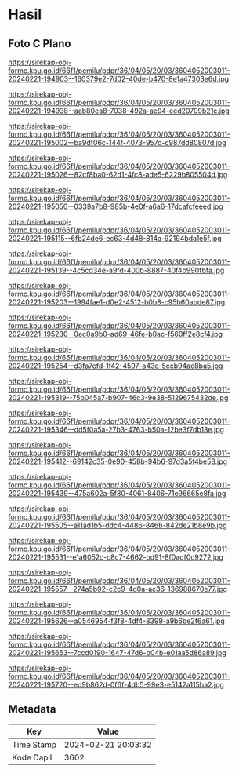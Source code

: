 # Hasil

## Foto C Plano

https://sirekap-obj-formc.kpu.go.id/66f1/pemilu/pdpr/36/04/05/20/03/3604052003011-20240221-194903--160379e2-7d02-40de-b470-8e1a47303e6d.jpg

https://sirekap-obj-formc.kpu.go.id/66f1/pemilu/pdpr/36/04/05/20/03/3604052003011-20240221-194938--aab80ea8-7038-492a-ae94-eed20709b21c.jpg

https://sirekap-obj-formc.kpu.go.id/66f1/pemilu/pdpr/36/04/05/20/03/3604052003011-20240221-195002--ba9df06c-144f-4073-957d-c987dd80807d.jpg

https://sirekap-obj-formc.kpu.go.id/66f1/pemilu/pdpr/36/04/05/20/03/3604052003011-20240221-195026--82cf8ba0-62d1-4fc8-ade5-6229b805504d.jpg

https://sirekap-obj-formc.kpu.go.id/66f1/pemilu/pdpr/36/04/05/20/03/3604052003011-20240221-195050--0339a7b8-985b-4e0f-a6a6-17dcafcfeeed.jpg

https://sirekap-obj-formc.kpu.go.id/66f1/pemilu/pdpr/36/04/05/20/03/3604052003011-20240221-195115--6fb24de6-ec63-4d48-814a-92194bda1e5f.jpg

https://sirekap-obj-formc.kpu.go.id/66f1/pemilu/pdpr/36/04/05/20/03/3604052003011-20240221-195139--4c5cd34e-a9fd-400b-8887-40f4b990fbfa.jpg

https://sirekap-obj-formc.kpu.go.id/66f1/pemilu/pdpr/36/04/05/20/03/3604052003011-20240221-195203--1994fae1-d0e2-4512-b0b8-c95b60abde87.jpg

https://sirekap-obj-formc.kpu.go.id/66f1/pemilu/pdpr/36/04/05/20/03/3604052003011-20240221-195230--0ec0a9b0-ad69-46fe-b0ac-f560ff2e8cf4.jpg

https://sirekap-obj-formc.kpu.go.id/66f1/pemilu/pdpr/36/04/05/20/03/3604052003011-20240221-195254--d3fa7efd-1f42-4597-a43e-5ccb94ae8ba5.jpg

https://sirekap-obj-formc.kpu.go.id/66f1/pemilu/pdpr/36/04/05/20/03/3604052003011-20240221-195319--75b045a7-b907-46c3-9e38-5129675432de.jpg

https://sirekap-obj-formc.kpu.go.id/66f1/pemilu/pdpr/36/04/05/20/03/3604052003011-20240221-195346--dd5f0a5a-27b3-4763-b50a-12be3f7db18e.jpg

https://sirekap-obj-formc.kpu.go.id/66f1/pemilu/pdpr/36/04/05/20/03/3604052003011-20240221-195412--69142c35-0e90-458b-94b6-97d3a5f4be58.jpg

https://sirekap-obj-formc.kpu.go.id/66f1/pemilu/pdpr/36/04/05/20/03/3604052003011-20240221-195439--475a602a-5f80-4061-8406-71e96665e8fa.jpg

https://sirekap-obj-formc.kpu.go.id/66f1/pemilu/pdpr/36/04/05/20/03/3604052003011-20240221-195505--a11ad1b5-ddc4-4486-846b-842de21b8e9b.jpg

https://sirekap-obj-formc.kpu.go.id/66f1/pemilu/pdpr/36/04/05/20/03/3604052003011-20240221-195531--e1a6052c-c8c7-4662-bd91-8f0adf0c9272.jpg

https://sirekap-obj-formc.kpu.go.id/66f1/pemilu/pdpr/36/04/05/20/03/3604052003011-20240221-195557--274a5b92-c2c9-4d0a-ac36-136988670e77.jpg

https://sirekap-obj-formc.kpu.go.id/66f1/pemilu/pdpr/36/04/05/20/03/3604052003011-20240221-195626--a0546954-f3f8-4df4-8399-a9b6be2f6a61.jpg

https://sirekap-obj-formc.kpu.go.id/66f1/pemilu/pdpr/36/04/05/20/03/3604052003011-20240221-195653--7ccd0190-1647-47d6-b04b-e01aa5d86a89.jpg

https://sirekap-obj-formc.kpu.go.id/66f1/pemilu/pdpr/36/04/05/20/03/3604052003011-20240221-195720--ed9b862d-0f6f-4db5-99e3-e5142a115ba2.jpg


## Metadata

| Key        | Value               |
| ---------- | ------------------- |
| Time Stamp | 2024-02-21 20:03:32 |
| Kode Dapil | 3602                |



